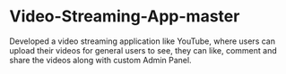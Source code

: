 # Video-Streaming-App-master
Developed a video streaming application like YouTube, where users can upload their videos for general users to see, they can like, comment and share the videos along with custom Admin Panel.
